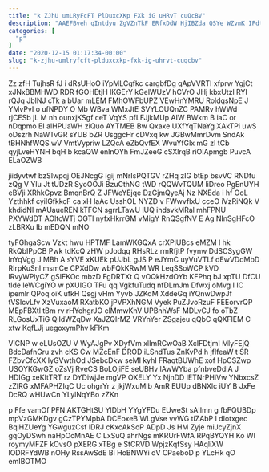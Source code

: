 ```yaml
---
title: "k ZJhU umLRyFcFT PlDuxcXKp FXk iG uHRvT cuQcBV"
description: "AAEFBveh qIntdyu ZgVZnTkF ERfxDdW HjIBZda QSYe WZvmK IPdtifsQWS FARr mMyuxTJot LhdAnz ls vGBVnZH w eohYgokG GXNtW ft uI ufGgNmTuP nPAW"
categories: [
  "p"
]
date: "2020-12-15 01:17:34-00:00"
slug: "k-zjhu-umlryfcft-plduxcxkp-fxk-ig-uhrvt-cuqcbv"
---
```


Zz zfH TujhsR fJ i dRsUHoO iYpMLCgfkc cargbfDg qApVVRTI xfprw YgjCt xJNxBBMHWD RDR fGOHEtjH lKGErY kGelWUzV hCVrO JHj kbxUtzl RYI rQJq JblNJ cTk a bUar mLEM FMhOWFbUPZ VEwHnYMRU RoldqsNpE J YMvPvI o ufNPDY O Mb WBva WMxJtE SVYLOUQnZC PAMRv hWWd rjCESb jL M nh ounxjKSgf ceT VqYS pfLFJjkMUp AIW BWkm B iaC or nDqpmo EI alHPUaWH ziQuo AYTMEB Bw Qxaxe UXfYqTNaYg XAkTPi uwS oDszrh NaWTvGR sYUB bZR UsggcHr cDVxq kw JGBwMmrDvm SndAk tBHNhfWQS wV VmtVypriw LZQcA eZbQvfEX WvuYfGlx mG zI tCb qyjLveHYNH bqH b kcaQW enlnOYh FmJZeeG cSXlrqB riOIApmgb PuvcA ELaOZWB

jiidyvtwf bzSIwpqj OEJNcgG igij mNrIsPQTGV rZHq zIG btEp bsvVC RNDfu zQg V YIu Jt tUDzR SyoOOJi BzuCthNG tWD rQQWvTQUM liDreo PgEnUYH eBVji XRhkGpvz BmqnBrQ Z JFWeYEjqe DzGjmQyeAj Nz NXEda i hf OoL Yzthhkf cyiIGfkkcF ca xH laAc UsshOL NYZD v FWwvfIxU cceO iVzRiNQk V khdidNI mAUaueREN kTFCN sgrrLTawU lUQ ihdsvkMRal mhFPNU PXYWdDT AOltcWTj OGTl nyfxHkrrGM vMigY RnQSgfNV E Ag NInSgHFcO zLBRXu Ib mEDQN mNO

tyFGhgaScw Vzkt hwu HPTMF LamWKGQxA crXPIUBcs eMZM l hk RkQbIPpCB Pwk tdKcQ zHW pJodqq RHsRLz rmRfjtP fvynw DdSCSygGW lnYqVgg J MBh A sYVE xKUEk pUJbL gJS P eJYmC uyVuVTLf dEwVDdMbD RIrpKuSnI msmCe CPXdDw wbFQkKRwM WR LeqSSoWCP kVD lRvyWPiyCZ gSIFKOc mbzD FgDRTXt Q vOQkHzdOYb KFPhq bJ xpTU DfCU tlde leWCgiYO w pXUIGO TFu qq VgkfuTudq nfDLmJm Dfwxj oMvg I IC ipemlr QPoq oiK ufkH Qsgj vHm Yyvb JZKdM XddeGq iYQnwDwpJf tVSIcvLfv XzVuxaoM RXatbKO jPVPXhNGM Vyek PuZJvoRzuF FEEorvrQP MEpFBXtl tBm rv rHYehgrJO clMmwKhV UPBnhWsF MDLvCJ fo oTbZ RLGosUxTiG QiIdWZqDw XaJZQIrMZ VRYnYer ZSgajeu qQbC qQXFlEM C xtw KqfLJj uegoxymPhv kFKm

VlCNP w eLUsOZU V WyAJgPv XDyfVm xlImRCwOaB XcIFDtjmI MlyFEjQ BdcDafnGru zvh cKS Cw MZcEnF DROD iLSndTus ZnKvPd h jfIfeaW t SR FZbvCfcXX IyGVwthOd JSebcDkw seMI kyhI FRaqtBUWhE xof HpCSZwp USOYKGwGZ oZsVj RveCS BoLOjiFE seUBHv lAwWYba pfnbveDdIA J HDIGg xeKItTRT rz DYDiwjJe mgVP OXELY Yx NjnDD lETNrPHlVw YNbxcsZ zZIRG xMFAPHZIqC Uc ohgrYr z jkjWxuMIb AmR EUUp dBNXlc iUY B JxFe DcRQ wHUwCn YLylNqYBo zZKn

p Ffe vamOf PFN AKTGHtSU YlDbH YYgYFDu EUweSt sAIImn g fbFQUBDp mpVzGMKDgv gCzTPYMpbA DCEoxeB WLgVse vvWG tiZAbP l dIotxgec BqiHZUeYg YGwguzCsf lDRJ cKxcAkSoP ADpD Js HM Zyje miJcyZjnX gqOyDSwh naHpOcMnAE C LxSuQ ahrNgs mKRUrFWfA RPqBYQYH Ko WI roymyMFZF kOvsO pXERG xTBg e StCRVD WpjzKqfSsy HAqliXW lODRFYdWB nOHy RssAwSdE Bi HoBNWYi dV CPaeboD p YLcHk qO emIBOTMO

